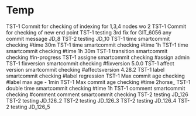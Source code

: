 # Temp

TST-1 Commit for checking of indexing for 1,3,4 nodes wo 2 
TST-1 Commit for checking of new end point
TST-1 testing 3rd fix for GIT_6056
any commit message JD_8
TST-2 testing JD_10
TST-1 time smartcommit checking #time 30m
TST-1 time smartcommit checking #time 1h
TST-1 time smartcommit checking #time 1h 30m
TST-1 transition smartcommit checking #in-progress 
TST-1 assigne smartcommit checking #assign admin
TST-1 fixversion smartcommit checking #fixversion 5.0.0
TST-1 affect version smartcommit checking #affectsversion 4.28.2
TST-1 label smartcommit checking #label regression
TST-1 Max commit age checking #label max age - 1min
TST-1 Max commit age checking #time 2horse_
TST-1 double time smartcommit checking #time 1h
TST-1 comment smartcommit checking #comment comment smartcommit checking
TST-2 testing JD_126
TST-2 testing JD_126_2
TST-2 testing JD_126_3
TST-2 testing JD_126_4
TST-2 testing JD_126_5
